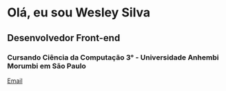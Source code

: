 #  Olá, eu sou **Wesley Silva**

##  Desenvolvedor Front-end

### Cursando Ciência da Computação 3° - Universidade Anhembi Morumbi em São Paulo
[Email](mailto:wesleysilvaconceicao@outlook.com)

